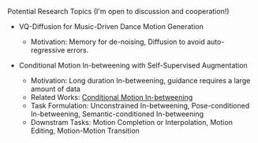 Potential Research Topics (I'm open to discussion and cooperation!)

- VQ-Diffusion for Music-Driven Dance Motion Generation
  - Motivation: Memory for de-noising, Diffusion to avoid auto-regressive errors.

- Conditional Motion In-betweening with Self-Supervised Augmentation
  - Motivation: Long duration In-betweening, guidance requires a large amount of data
  - Related Works: [Conditional Motion In-betweening](https://arxiv.org/abs/2202.04307?context=cs.AI)
  - Task Formulation: Unconstrained In-betweening, Pose-conditioned In-betweening, Semantic-conditioned In-betweening
  - Downstram Tasks: Motion Completion or Interpolation, Motion Editing, Motion-Motion Transition
